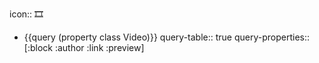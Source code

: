 icon:: 🎞

- {{query (property class Video)}}
  query-table:: true
  query-properties:: [:block :author :link :preview]